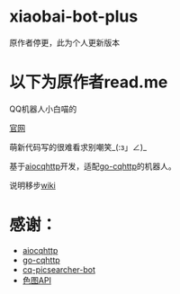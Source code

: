 # xiaobai-bot-plus

原作者停更，此为个人更新版本




# 以下为原作者read.me
 QQ机器人小白喵的

 [官网](https://nyanyadance.com/)

 萌新代码写的很难看求别嘲笑_(:з」∠)_

 基于[aiocqhttp](https://github.com/nonebot/aiocqhttp)开发，适配[go-cqhttp](https://github.com/Mrs4s/go-cqhttp)的机器人。

 说明移步[wiki](https://github.com/chenxuxin188/xiaobai-bot/wiki)


 # 感谢：
 - [aiocqhttp](https://github.com/nonebot/aiocqhttp)
 - [go-cqhttp](https://github.com/Mrs4s/go-cqhttp)
 - [cq-picsearcher-bot](https://github.com/Tsuk1ko/cq-picsearcher-bot)
 - [色图API](https://api.lolicon.app/#/)
